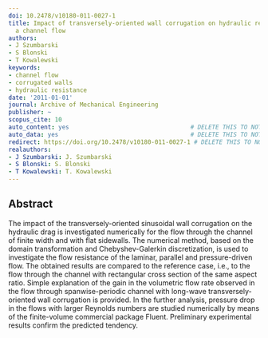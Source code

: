 ```yaml
---
doi: 10.2478/v10180-011-0027-1
title: Impact of transversely-oriented wall corrugation on hydraulic resistance of
  a channel flow
authors:
- J Szumbarski
- S Blonski
- T Kowalewski
keywords:
- channel flow
- corrugated walls
- hydraulic resistance
date: '2011-01-01'
journal: Archive of Mechanical Engineering
publisher: ~
scopus_cite: 10
auto_content: yes                                  # DELETE THIS TO NOT AUTO GENERATE CONTENT
auto_data: yes                                     # DELETE THIS TO NOT AUTO GENERATE METADATA
redirect: https://doi.org/10.2478/v10180-011-0027-1 # DELETE THIS TO NOT REDIRECT
realauthors:
- J Szumbarski: J. Szumbarski
- S Blonski: S. Blonski
- T Kowalewski: T. Kowalewski
---
```



## Abstract
The impact of the transversely-oriented sinusoidal wall corrugation on the hydraulic drag is investigated numerically for the flow through the channel of finite width and with flat sidewalls. The numerical method, based on the domain transformation and Chebyshev-Galerkin discretization, is used to investigate the flow resistance of the laminar, parallel and pressure-driven flow. The obtained results are compared to the reference case, i.e., to the flow through the channel with rectangular cross section of the same aspect ratio. Simple explanation of the gain in the volumetric flow rate observed in the flow through spanwise-periodic channel with long-wave transversely-oriented wall corrugation is provided. In the further analysis, pressure drop in the flows with larger Reynolds numbers are studied numerically by means of the finite-volume commercial package Fluent. Preliminary experimental results confirm the predicted tendency.
